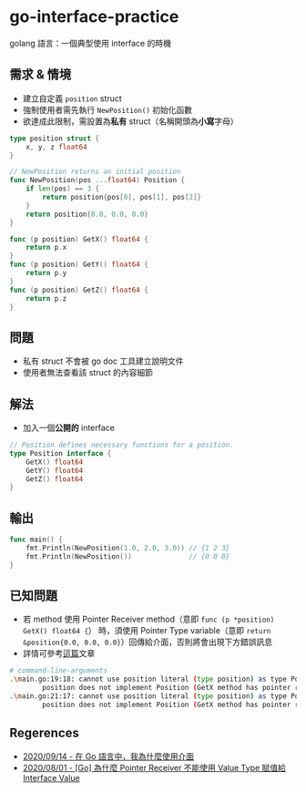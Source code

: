# go-interface-practice
 golang 語言：一個典型使用 interface 的時機

## 需求 & 情境
- 建立自定義 `position` struct
- 強制使用者需先執行 `NewPosition()` 初始化函數
- 欲達成此限制，需設置為**私有** struct（名稱開頭為**小寫**字母）

```go
type position struct {
	x, y, z float64
}

// NewPosition returns an initial position
func NewPosition(pos ...float64) Position {
	if len(pos) == 3 {
		return position{pos[0], pos[1], pos[2]}
	}
	return position{0.0, 0.0, 0.0}
}

func (p position) GetX() float64 {
	return p.x
}
func (p position) GetY() float64 {
	return p.y
}
func (p position) GetZ() float64 {
	return p.z
}
```

## 問題
- 私有 struct 不會被 go doc 工具建立說明文件
- 使用者無法查看該 struct 的內容細節

## 解法
- 加入一個**公開的** interface

```go
// Position defines necessary functions for a position.
type Position interface {
	GetX() float64
	GetY() float64
	GetZ() float64
}
```

## 輸出
```go
func main() {
	fmt.Println(NewPosition(1.0, 2.0, 3.0)) // {1 2 3}
	fmt.Println(NewPosition())              // {0 0 0}
}
```

## 已知問題
- 若 method 使用 Pointer Receiver method（意即 `func (p *position) GetX() float64 {`） 時，須使用 Pointer Type variable（意即 `return &position{0.0, 0.0, 0.0}`）回傳給介面，否則將會出現下方錯誤訊息
- 詳情可參考[這篇](https://mileslin.github.io/2020/08/Golang/為什麼-Pointer-Receiver-不能使用-Value-Type-賦值給-Interface-Value/)文章

```sh
# command-line-arguments
.\main.go:19:18: cannot use position literal (type position) as type Position in return argument:
        position does not implement Position (GetX method has pointer receiver)
.\main.go:21:17: cannot use position literal (type position) as type Position in return argument:
        position does not implement Position (GetX method has pointer receiver)
```


## Regerences
- [2020/09/14 - 在 Go 語言中，我為什麼使用介面](https://mp.weixin.qq.com/s/AMgCzCG_096iaCdtOJIBBA)
- [2020/08/01 - [Go] 為什麼 Pointer Receiver 不能使用 Value Type 賦值給 Interface Value](https://mileslin.github.io/2020/08/Golang/為什麼-Pointer-Receiver-不能使用-Value-Type-賦值給-Interface-Value/)